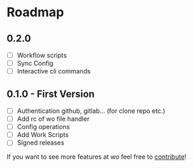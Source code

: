 # Roadmap

## 0.2.0
- [ ] Workflow scripts
- [ ] Sync Config
- [ ] Interactive cli commands

## 0.1.0 - First Version
- [ ] Authentication github, gitlab... (for clone repo etc.)
- [ ] Add rc of wo file handler
- [ ] Config operations
- [ ] Add Work Scripts
- [ ] Signed releases

If you want to see more features at wo feel free to [contribute](#Contributing)!
